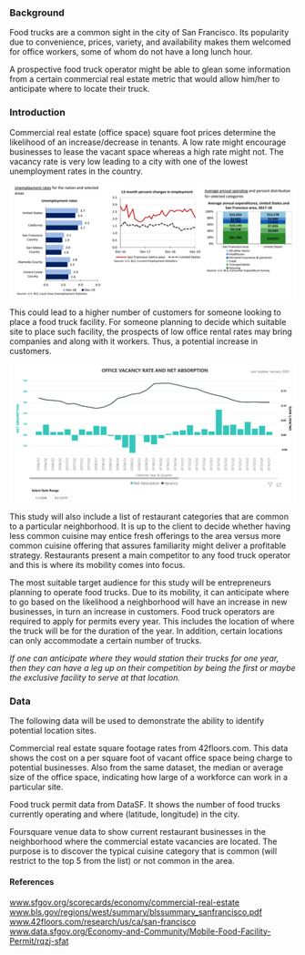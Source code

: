 ### Background

Food trucks are a common sight in the city of San Francisco.  Its popularity due to convenience, prices, variety, and availability makes them welcomed for office workers, some of whom do not have a long lunch hour.  

A prospective food truck operator might be able to glean some information from a certain commercial real estate metric that would allow him/her to anticipate where to locate their truck.

### Introduction

Commercial real estate (office space) square foot prices determine the likelihood of an increase/decrease in tenants.  A low rate might encourage businesses to lease the vacant space whereas a high rate might not.  The vacancy rate is very low leading to a city with one of the lowest unemployment rates in the country.

![BLS SF](./blssfcharts.png)


This could lead to a higher number of customers for someone looking to place a food truck facility.  For someone planning to decide which suitable site to place such facility, the prospects of low office rental rates may bring companies and along with it workers.  Thus, a potential increase in customers.

![sfgov.org](./sfgovvacancy.png)



This study will also include a list of restaurant categories that are common to a particular neighborhood.  It is up to the client to decide whether having less common cuisine may entice fresh offerings to the area versus more common cuisine offering that assures familiarity might deliver a profitable strategy.  Restaurants present a main competitor to any food truck operator and this is where its mobility comes into focus.

The most suitable target audience for this study will be entrepreneurs planning to operate food trucks.  Due to its mobility, it can anticipate where to go based on the likelihood a neighborhood will have an increase in new businesses, in turn an increase in customers.  Food truck operators are required to apply for permits every year.  This includes the location of where the truck will be for the duration of the year.  In addition, certain locations can only accommodate a certain number of trucks.

*If one can anticipate where they would station their trucks for one year, then they can have a leg up on their competition by being the first or maybe the exclusive facility to serve at that location.*

### Data
The following data will be used to demonstrate the ability to identify potential location sites.

Commercial real estate square footage rates from 42floors.com.  This data shows the cost on a per square foot of vacant office space being charge to potential businesses.  Also from the same dataset, the median or average size of the office space, indicating how large of a workforce can work in a particular site.

Food truck permit data from DataSF.  It shows the number of food trucks currently operating and where (latitude, longitude) in the city.

Foursquare venue data to show current restaurant businesses in the neighborhood where the commercial estate vacancies are located.  The purpose is to discover the typical cuisine category that is common (will restrict to the top 5 from the list) or not common in the area.

#### References
www.sfgov.org/scorecards/economy/commercial-real-estate  
www.bls.gov/regions/west/summary/blssummary_sanfrancisco.pdf  
www.42floors.com/research/us/ca/san-francisco  
www.data.sfgov.org/Economy-and-Community/Mobile-Food-Facility-Permit/rqzj-sfat  
